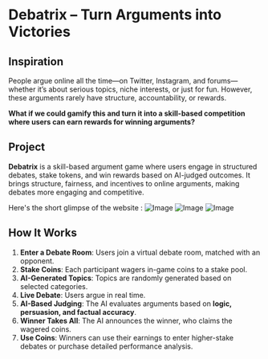 # Debatrix – Turn Arguments into Victories

## Inspiration
People argue online all the time—on Twitter, Instagram, and forums—whether it’s about serious topics, niche interests, or just for fun. However, these arguments rarely have structure, accountability, or rewards. 

**What if we could gamify this and turn it into a skill-based competition where users can earn rewards for winning arguments?**

## Project
**Debatrix** is a skill-based argument game where users engage in structured debates, stake tokens, and win rewards based on AI-judged outcomes. It brings structure, fairness, and incentives to online arguments, making debates more engaging and competitive.

Here's the short glimpse of the website : 
![Image](https://github.com/user-attachments/assets/a4b180f3-df00-48e8-9313-612c001d005e)
![Image](https://github.com/user-attachments/assets/7b3df8d6-1c90-4053-b7a2-1204e3855c59)
![Image](https://github.com/user-attachments/assets/43be12e3-0bdf-4785-8ee9-0afb48c6dbb2)


## How It Works
1. **Enter a Debate Room**: Users join a virtual debate room, matched with an opponent.
2. **Stake Coins**: Each participant wagers in-game coins to a stake pool.
3. **AI-Generated Topics**: Topics are randomly generated based on selected categories.
4. **Live Debate**: Users argue in real time.
5. **AI-Based Judging**: The AI evaluates arguments based on **logic, persuasion, and factual accuracy**.
6. **Winner Takes All**: The AI announces the winner, who claims the wagered coins.
7. **Use Coins**: Winners can use their earnings to enter higher-stake debates or purchase detailed performance analysis.
